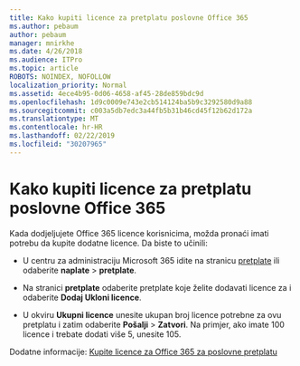 ```yaml
---
title: Kako kupiti licence za pretplatu poslovne Office 365
ms.author: pebaum
author: pebaum
manager: mnirkhe
ms.date: 4/26/2018
ms.audience: ITPro
ms.topic: article
ROBOTS: NOINDEX, NOFOLLOW
localization_priority: Normal
ms.assetid: 4ece4b95-0d06-4658-af45-28de859bdc9d
ms.openlocfilehash: 1d9c0009e743e2cb514124ba5b9c3292580d9a88
ms.sourcegitcommit: c003a5db7edc3a44fb5b31b46cd45f12b62d172a
ms.translationtype: MT
ms.contentlocale: hr-HR
ms.lasthandoff: 02/22/2019
ms.locfileid: "30207965"
---
```

# <a name="how-to-buy-licenses-for-your-office-365-business-subscription"></a>Kako kupiti licence za pretplatu poslovne Office 365

Kada dodjeljujete Office 365 licence korisnicima, možda pronaći imati potrebu da kupite dodatne licence. Da biste to učinili:
  
- U centru za administraciju Microsoft 365 idite na stranicu [pretplate]( https://go.microsoft.com/fwlink/p/?linkid=842054) ili odaberite **naplate** \> **pretplate**.
    
- Na stranici **pretplate** odaberite pretplate koje želite dodavati licence za i odaberite **Dodaj Ukloni licence**.
    
- U okviru **Ukupni licence** unesite ukupan broj licence potrebne za ovu pretplatu i zatim odaberite **Pošalji** \> **Zatvori**. Na primjer, ako imate 100 licence i trebate dodati više 5, unesite 105.
    
Dodatne informacije: [Kupite licence za Office 365 za poslovne pretplatu](https://support.office.com/article/36081d8d-b3fa-4948-8c34-e217bba825e1)
  

